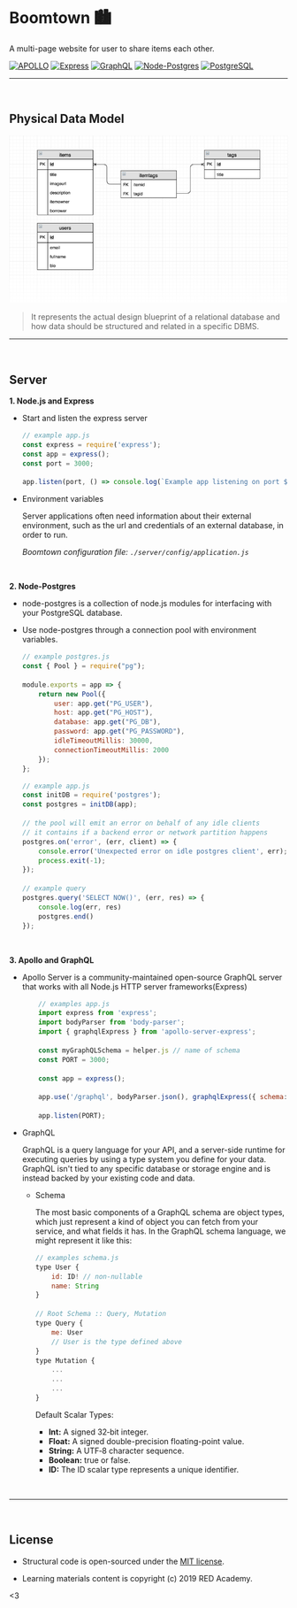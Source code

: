 # Boomtown 🏙

A multi-page website for user to share items each other.

[![APOLLO](https://img.shields.io/badge/APOLLO-2.6.2-brightgreen.svg)](https://www.apollographql.com/)
[![Express](https://img.shields.io/badge/Express-4.17.1-brightgreen.svg)](https://expressjs.com/)
[![GraphQL](https://img.shields.io/badge/GraphQL-14.3.1-brightgreen.svg)](https://graphql.org/)
[![Node-Postgres](https://img.shields.io/badge/Node--Postgres-7.11.0-brightgreen.svg)](https://node-postgres.com/)
[![PostgreSQL](https://img.shields.io/badge/PostgreSQL-12.0-brightgreen.svg)](https://www.postgresql.org/)
&nbsp;

---
&nbsp;
## Physical Data Model

![Preview](_preview/img_0.png)

> It represents the actual design blueprint of a relational database and  how data should be structured and related in a specific DBMS.
&nbsp;

---
&nbsp;
## Server

**1. Node.js and Express**
- Start and listen the express server
    ```javascript
    // example app.js
    const express = require('express');
    const app = express();
    const port = 3000;

    app.listen(port, () => console.log(`Example app listening on port ${port}!`));
    ```
- Environment variables

    Server applications often need information about their external environment, such as the url and credentials of an external database, in order to run.

    *Boomtown configuration file: `./server/config/application.js`*


&nbsp;

**2. Node-Postgres**
- node-postgres is a collection of node.js modules for interfacing with your PostgreSQL database.

- Use node-postgres through a connection pool with environment variables.
    ```javascript
    // example postgres.js
    const { Pool } = require("pg");

    module.exports = app => {
        return new Pool({
            user: app.get("PG_USER"),
            host: app.get("PG_HOST"),
            database: app.get("PG_DB"),
            password: app.get("PG_PASSWORD"),
            idleTimeoutMillis: 30000,
            connectionTimeoutMillis: 2000
        });
    };

    ```
    ```javascript
    // example app.js
    const initDB = require('postgres');
    const postgres = initDB(app);

    // the pool will emit an error on behalf of any idle clients
    // it contains if a backend error or network partition happens
    postgres.on('error', (err, client) => {
        console.error('Unexpected error on idle postgres client', err);
        process.exit(-1);
    });

    // example query
    postgres.query('SELECT NOW()', (err, res) => {
        console.log(err, res)
        postgres.end()
    });
    
    ```

&nbsp;

**3. Apollo and GraphQL**
- Apollo Server is a community-maintained open-source GraphQL server that works with all Node.js HTTP server frameworks(Express)
    ```javascript
        // examples app.js
        import express from 'express';
        import bodyParser from 'body-parser';
        import { graphqlExpress } from 'apollo-server-express';

        const myGraphQLSchema = helper.js // name of schema
        const PORT = 3000;

        const app = express();

        app.use('/graphql', bodyParser.json(), graphqlExpress({ schema: myGraphQLSchema }));

        app.listen(PORT);

    ```

- GraphQL

    GraphQL is a query language for your API, and a server-side runtime for executing queries by using a type system you define for your data. GraphQL isn't tied to any specific database or storage engine and is instead backed by your existing code and data.

    - Schema
    
        The most basic components of a GraphQL schema are object types, which just represent a kind of object you can fetch from your service, and what fields it has. In the GraphQL schema language, we might represent it like this:

        ```javascript
        // examples schema.js
        type User {
            id: ID! // non-nullable
            name: String
        }

        // Root Schema :: Query, Mutation
        type Query {
            me: User
            // User is the type defined above
        }
        type Mutation {
            ...
            ...
            ...
        }

        ```
        Default Scalar Types:
        - **Int:** A signed 32‐bit integer.
        - **Float:** A signed double-precision floating-point value.
        - **String:** A UTF‐8 character sequence.
        - **Boolean:** true or false.
        - **ID:** The ID scalar type represents a unique identifier.

&nbsp;

---
&nbsp;
## License
- Structural code is open-sourced under the [MIT license](/LICENSE.md). 
&nbsp;

- Learning materials content is copyright (c) 2019 RED Academy.

<3
        